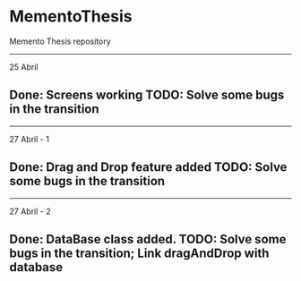 MementoThesis
=============

Memento Thesis repository

-------------
25 Abril

Done: Screens working
TODO: Solve some bugs in the transition
-------------
-------------
27 Abril - 1

Done: Drag and Drop feature added
TODO: Solve some bugs in the transition
-------------
-------------
27 Abril - 2

Done: DataBase class added. 
TODO: Solve some bugs in the transition; Link dragAndDrop with database
-------------
